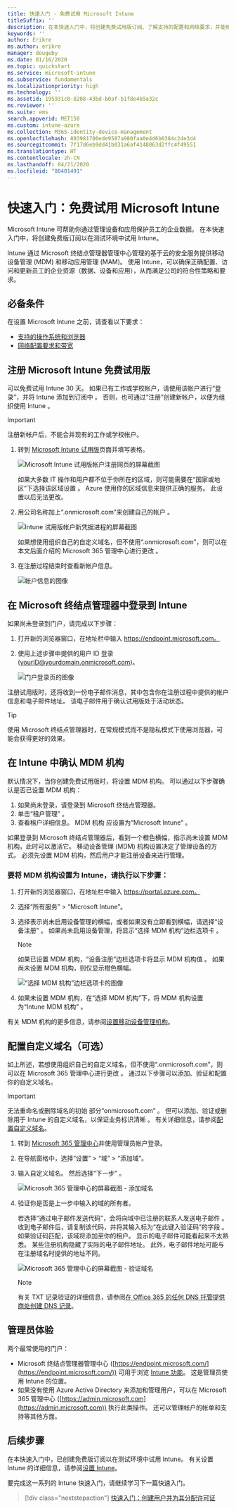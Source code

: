```yaml
---
title: 快速入门 - 免费试用 Microsoft Intune
titleSuffix: ''
description: 在本快速入门中，将创建免费试用版订阅、了解支持的配置和网络要求，并能根据需要配置自己的域名。
keywords: ''
author: Erikre
ms.author: erikre
manager: dougeby
ms.date: 01/16/2020
ms.topic: quickstart
ms.service: microsoft-intune
ms.subservice: fundamentals
ms.localizationpriority: high
ms.technology: ''
ms.assetid: 195931c0-8208-43bd-b0af-b1f8e469a32c
ms.reviewer: ''
ms.suite: ems
search.appverid: MET150
ms.custom: intune-azure
ms.collection: M365-identity-device-management
ms.openlocfilehash: 893981700ede9587a980faa0e4d6b0384c24e3d4
ms.sourcegitcommit: 7f17d6eb9dd41b031a6af4148863d2ffc4f49551
ms.translationtype: HT
ms.contentlocale: zh-CN
ms.lasthandoff: 04/21/2020
ms.locfileid: "80401491"
---
```

# <a name="quickstart-try-microsoft-intune-for-free"></a>快速入门：免费试用 Microsoft Intune

Microsoft Intune 可帮助你通过管理设备和应用保护员工的企业数据。 在本快速入门中，将创建免费版订阅以在测试环境中试用 Intune。

Intune 通过 Microsoft 终结点管理器管理中心管理的基于云的安全服务提供移动设备管理 (MDM) 和移动应用管理 (MAM)。 使用 Intune，可以确保正确配置、访问和更新员工的企业资源（数据、设备和应用），从而满足公司的符合性策略和要求。

## <a name="prerequisites"></a>必备条件
在设置 Microsoft Intune 之前，请查看以下要求：

- [支持的操作系统和浏览器](supported-devices-browsers.md)
- [网络配置要求和带宽](network-bandwidth-use.md)

## <a name="sign-up-for-a-microsoft-intune-free-trial"></a>注册 Microsoft Intune 免费试用版

可以免费试用 Intune 30 天。 如果已有工作或学校帐户，请使用该帐户进行“登录”，并将 Intune 添加到订阅中  。 否则，也可通过“注册”创建新帐户，以便为组织使用 Intune  。

> [!IMPORTANT]
> 注册新帐户后，不能合并现有的工作或学校帐户。

1. 转到 [Microsoft Intune 试用版](https://go.microsoft.com/fwlink/?linkid=2019088)页面并填写表格。

    ![Microsoft Intune 试用版帐户注册网页的屏幕截图](./media/free-trial-sign-up/account-sign-up-site-full-browser.png)

    如果大多数 IT 操作和用户都不位于你所在的区域，则可能需要在“国家或地区”下选择该区域设置  。 Azure 使用你的区域信息来提供正确的服务。 此设置以后无法更改。

2. 用公司名称加上“.onmicrosoft.com”来创建自己的帐户  。 

    ![Intune 试用版帐户新凭据进程的屏幕截图](./media/free-trial-sign-up/account-sign-up-site-user-id.png)

    如果想使用组织自己的自定义域名，但不使用“.onmicrosoft.com”，则可以在本文后面介绍的 Microsoft 365 管理中心进行更改  。

3. 在注册过程结束时查看新帐户信息。

    ![帐户信息的图像](./media/free-trial-sign-up/intune-end-of-sign-up-process.png) 

## <a name="sign-in-to-intune-in-the-microsoft-endpoint-manager"></a>在 Microsoft 终结点管理器中登录到 Intune

如果尚未登录到门户，请完成以下步骤：

1. 打开新的浏览器窗口，在地址栏中输入 https://endpoint.microsoft.com。 
2. 使用上述步骤中提供的用户 ID 登录 (yourID@yourdomain.onmicrosoft.com)。

    ![门户登录页的图像](./media/free-trial-sign-up/azure-portal-signin.png)

注册试用版时，还将收到一份电子邮件消息，其中包含你在注册过程中提供的帐户信息和电子邮件地址。 该电子邮件用于确认试用版处于活动状态。

> [!TIP]
> 使用 Microsoft 终结点管理器时，在常规模式而不是隐私模式下使用浏览器，可能会获得更好的效果。

## <a name="confirm-the-mdm-authority-in-intune"></a>在 Intune 中确认 MDM 机构

默认情况下，当你创建免费试用版时，将设置 MDM 机构。 可以通过以下步骤确认是否已设置 MDM 机构：

1. 如果尚未登录，请登录到 Microsoft 终结点管理器。
2. 单击“租户管理”  。
3. 查看租户详细信息。 MDM 机构  应设置为“Microsoft Intune”  。

如果登录到 Microsoft 终结点管理器后，看到一个橙色横幅，指示尚未设置 MDM 机构，此时可以激活它。 移动设备管理 (MDM) 机构设置决定了管理设备的方式。 必须先设置 MDM 机构，然后用户才能注册设备来进行管理。

### <a name="to-set-the-mdm-authority-to-intune-follow-these-steps"></a>要将 MDM 机构设置为 Intune，请执行以下步骤：

1. 打开新的浏览器窗口，在地址栏中输入 https://portal.azure.com。 
2. 选择“所有服务” > “Microsoft Intune”。
3. 选择表示尚未启用设备管理的横幅，或者如果没有立即看到横幅，请选择“设备注册”  。 如果尚未启用设备管理，将显示“选择 MDM 机构”边栏选项卡  。

    > [!NOTE]
    > 如果已设置 MDM 机构，“设备注册”边栏选项卡将显示 MDM 机构值  。 如果尚未设置 MDM 机构，则仅显示橙色横幅。 

    ![“选择 MDM 机构”边栏选项卡的图像](./media/free-trial-sign-up/choose-mdm-authority.png) 

4. 如果未设置 MDM 机构，在“选择 MDM 机构”下，将 MDM 机构设置为“Intune MDM 机构”   。

有关 MDM 机构的更多信息，请参阅[设置移动设备管理机构](mdm-authority-set.md)。

## <a name="configure-your-custom-domain-name-optional"></a>配置自定义域名（可选）

如上所述，若想使用组织自己的自定义域名，但不使用“.onmicrosoft.com”，则可以在 Microsoft 365 管理中心进行更改  。 通过以下步骤可以添加、验证和配置你的自定义域名。  

> [!IMPORTANT]
> 无法重命名或删除域名的初始  部分“onmicrosoft.com”  。 但可以添加、验证或删除用于 Intune 的自定义域名，以保证业务标识清晰  。 有关详细信息，请参阅[配置自定义域名](custom-domain-name-configure.md)。

1. 转到 [Microsoft 365 管理中心](https://admin.microsoft.com)并使用管理员帐户登录。

2. 在导航窗格中，选择“设置” > “域” > “添加域”。

3. 输入自定义域名。 然后选择“下一步”  。

   ![Microsoft 365 管理中心的屏幕截图 - 添加域名](./media/free-trial-sign-up/domain-custom-add.png)

4. 验证你是否是上一步中输入的域的所有者。 
    
    若选择“通过电子邮件发送代码”，会将向域中已注册的联系人发送电子邮件  。 收到电子邮件后，请复制该代码，并将其输入标为“在此键入验证码”的字段  。 如果验证码匹配，该域将添加至你的租户。 显示的电子邮件可能看起来不太熟悉。 某些注册机构隐藏了实际的电子邮件地址。 此外，电子邮件地址可能与在注册域名时提供的地址不同。

   ![Microsoft 365 管理中心的屏幕截图 - 验证域名](./media/free-trial-sign-up/domain-custom-verify.png)

   > [!NOTE]
   > 有关 TXT 记录验证的详细信息，请参阅[在 Office 365 的任何 DNS 托管提供商处创建 DNS 记录](https://support.office.com/article/Create-DNS-records-at-any-DNS-hosting-provider-for-Office-365-7B7B075D-79F9-4E37-8A9E-FB60C1D95166)。

## <a name="admin-experiences"></a>管理员体验

两个最常使用的门户：
- Microsoft 终结点管理器管理中心 ([https://endpoint.microsoft.com/](https://endpoint.microsoft.com/)) 可用于浏览 [Intune 功能](what-is-intune.md)。 这是管理员使用 Intune 的位置。
- 如果没有使用 Azure Active Directory 来添加和管理用户，可以在 Microsoft 365 管理中心 ([https://admin.microsoft.com](https://admin.microsoft.com)) 执行此类操作。 还可以管理帐户的帐单和支持等其他方面。

## <a name="next-steps"></a>后续步骤

在本快速入门中，已创建免费版订阅以在测试环境中试用 Intune。 有关设置 Intune 的详细信息，请参阅[设置 Intune](setup-steps.md)。

要完成这一系列的 Intune 快速入门，请继续学习下一篇快速入门。

> [!div class="nextstepaction"]
> [快速入门：创建用户并为其分配许可证](quickstart-create-user.md)

